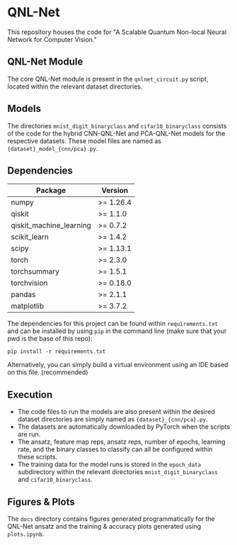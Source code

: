 # QNL-Net

This repository houses the code for "A Scalable Quantum Non-local Neural Network for Computer Vision."

## QNL-Net Module

The core QNL-Net module is present in the `qnlnet_circuit.py` script, located within the relevant dataset directories.

## Models

The directories `mnist_digit_binaryclass` and `cifar10_binaryclass` consists of the code for the hybrid CNN-QNL-Net 
and PCA-QNL-Net models for the respective datasets. These model files are named as `{dataset}_model_{cnn/pca}.py`.

## Dependencies

| Package                 | Version    |
|-------------------------|------------|
| numpy                   | \>= 1.26.4 |
| qiskit                  | \>= 1.1.0  |
| qiskit_machine_learning | \>= 0.7.2  |
| scikit_learn            | \>= 1.4.2  |
| scipy                   | \>= 1.13.1 |
| torch                   | \>= 2.3.0  |
| torchsummary            | \>= 1.5.1  |
| torchvision             | \>= 0.18.0 |
| pandas                  | \>= 2.1.1  |
| matplotlib              | \>= 3.7.2  |

The dependencies for this project can be found within `requirements.txt` and can be installed by using `pip` in the command line 
(make sure that your pwd is the base of this repo):
```commandline
pip install -r requirements.txt
```

Alternatively, you can simply build a virtual environment using an IDE based on this file. (recommended)

## Execution

- The code files to run the models are also present within the desired dataset directories are simply named as `{dataset}_{cnn/pca}.py`.
- The datasets are automatically downloaded by PyTorch when the scripts are run.
- The ansatz, feature map reps, ansatz reps, number of epochs, learning rate, and the binary classes to classify can all be configured within these scripts.
- The training data for the model runs is stored in the `epoch_data` subdirectory within the relevant directories `mnist_digit_binaryclass` and `cifar10_binaryclass`.

## Figures & Plots

The `docs` directory contains figures generated programmatically for the QNL-Net ansatz and the training & accuracy plots generated using `plots.ipynb`.
